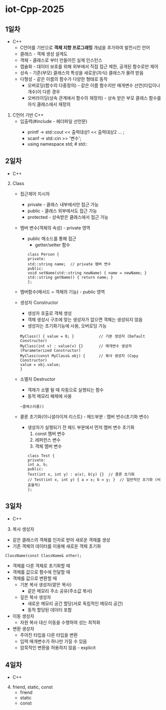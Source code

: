 # iot-Cpp-2025
## 1일차 
- C++
    - C언어를 기반으로 **객체 지향 프로그래밍** 개념을 추가하여 발전시킨 언어
    - 클래스 - 객체 생성 설계도
    - 객체 - 클래스로 부터 만들어진 실제 인스턴스
    - 캡슐화 - 데이터 보호를 위해 외부에서 직접 접근 제한, 공개된 함수로만 제어
    - 상속 - 기존(부모) 클래스의 특성을 새로운(자식) 클래스가 물려 받음
    - 다형성 - 같은 이름의 함수가 다양한 형태로 동작
        - 오버로딩(함수의 다중정의) - 같은 이름 함수지만 매개변수 선언(타입이나 개수)이 다른 경우
        - 오버라이딩(상속 관계에서 함수의 재정의) - 상속 받은 부모 클래스 함수를 자식 클래스에서 재정의

1. C언어 기반 C++
    - 입출력(#include <iostream> - 헤더파일 선언문)
        - printf -> std::cout << 출력대상1 << 출력대상2 ... ;
        - scanf  -> std::cin >> '변수';
        - using namespace std;  # std:: 

## 2일차
- C++
2. Class
    - 접근제어 지시자
        - private - 클래스 내부에서만 접근 가능
        - public - 클래스 외부에서도 접근 가능
        - protected - 상속받은 클래스에서 접근 가능
    - 멤버 변수(객체의 속성) - private 영역
        - public 메소드를 통해 접근
            - getter/setter 함수
            ```
            class Person {
            private:
            std::string name;  // private 멤버 변수
            public:
            void setName(std::string newName) { name = newName; }
            std::string getName() { return name; }
            }; 
            ```
    - 멤버함수(메서드 =  객체의 기능) - public 영역

    - 생성자 Constructor 
        - 생성자 호출로 객체 생성
        - 객체 생성시 구조에 맞는 생성자가 없으면 객체는 생성되지 않음
        - 생성자는 초기화기능에 사용, 오버로딩 가능
        ```
        MyClass() { value = 0; }           // 기본 생성자 (Default Constructor)
        MyClass(int v) : value(v) {}       // 매개변수 생성자 (Parameterized Constructor)
        MyClass(const MyClass& obj) {      // 복사 생성자 (Copy Constructor)
        value = obj.value;
        }
        ```
    - 소멸자 Destructor 
        - 객제가 소멸 될 때 자동으로 실행되는 함수
        - 동적 메모리 해제에 사용
        ```
        ~클래스이름()
        ```

    - 콜론 초기화(이니셜라이져 리스트)  - 헤드부분 : 멤버 번수(초기화 변수)
        - 생성자가 실행되기 전 헤드 부분에서 먼저 멤버 변수 초기화
            1. const 멤버 변수
            2. 레퍼런스 변수
            3. 객체 멤버 변수
            ```
            class Test {
            private:
            int a, b;
            public:
            Test(int x, int y) : a(x), b(y) {}  // 콜론 초기화
            // Test(int x, int y) { a = x; b = y; }  // 일반적인 초기화 (비효율적)
            };
            ```

## 3일차
- C++
3. 복사 생성자
- 같은 클래스의 객체를 인자로 받아 새로운 객체를 생성
- 기존 객체의 데이터를 이용해 새로운 객체 초기화
```
ClassName(const ClassName& other);
```
 - 객체를 다른 객체로 초기화할 때
 - 객체를 값으로 함수에 전달할 때
 - 객체를 값으로 변환할 때
    - 기본 복사 생성자(얕은 복사)
        - 같은 메모리 주소 공유(주소값 복사)
    - 깊은 복사 생성자
        - 새로운 메모리 공간 할당(서로 독립적인 메모리 공간)
        - 동적 할당된 데이터 포함
- 이동 생성자
    - 자원 복사 대신 이동을 수행하여 성는 최적화
- 변환 생성자
    - 주어진 타입을 다른 타입을 변환
    - 입력 매개변수가 하나만 가질 수 있음
    - 암묵적인 변환을 허용하지 않음 - explicit

## 4일차
- C++
4. friend, static, const
    - friend
    - static
    - const